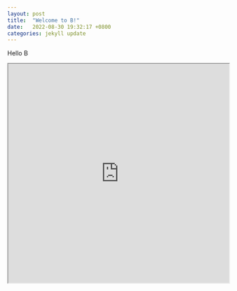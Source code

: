 ```yaml
---
layout: post
title:  "Welcome to B!"
date:   2022-08-30 19:32:17 +0800
categories: jekyll update
---
```

Hello B

<iframe src="https://editor.p5js.org/Silvia312488492/full/ZmEKpJ7Bc" width="100%" height="500"></iframe>

[jekyll-docs]: https://jekyllrb.com/docs/home
[jekyll-gh]:   https://github.com/jekyll/jekyll
[jekyll-talk]: https://talk.jekyllrb.com/
